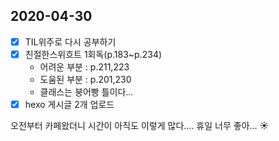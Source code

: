 ## 2020-04-30


- [x] TIL위주로 다시 공부하기 
- [x] 친절한스위흐트 1회독(p.183~p.234)
  - 어려운 부분 : p.211,223
  - 도움된 부분 : p.201,230
  - 클래스는 붕어빵 틀이다...
- [x] hexo 게시글 2개 업로드

오전부터 카페왔더니 시간이 아직도 이렇게 많다.... 휴일 너무 좋아... :sunny:



